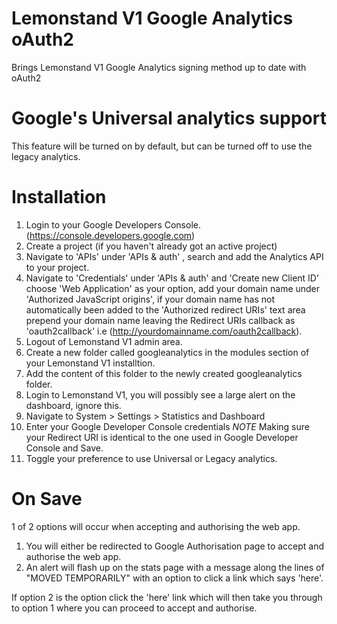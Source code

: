 # Lemonstand V1 Google Analytics oAuth2
Brings Lemonstand V1 Google Analytics signing method up to date with oAuth2

# Google's Universal analytics support
This feature will be turned on by default, but can be turned off to use the legacy analytics.

# Installation
1. Login to your Google Developers Console. (https://console.developers.google.com)
2. Create a project (if you haven't already got an active project)
3. Navigate to 'APIs' under 'APIs & auth' , search and add the Analytics API to your project.
4. Navigate to 'Credentials' under 'APIs & auth' and 'Create new Client ID' choose 'Web Application' as your option, add your domain name under 'Authorized JavaScript origins', if your domain name has not automatically been added to the 'Authorized redirect URIs' text area prepend your domain name leaving the Redirect URIs callback as 'oauth2callback' i.e (http://yourdomainname.com/oauth2callback).
5. Logout of Lemonstand V1 admin area.
6. Create a new folder called googleanalytics in the modules section of your Lemonstand V1 installtion.
7. Add the content of this folder to the newly created googleanalytics folder.
8. Login to Lemonstand V1, you will possibly see a large alert on the dashboard, ignore this.
9. Navigate to System > Settings > Statistics and Dashboard
10. Enter your Google Developer Console credentials *NOTE* Making sure your Redirect URI is identical to the one used in Google Developer Console and Save.
11. Toggle your preference to use Universal or Legacy analytics.

# On Save
1 of 2 options will occur when accepting and authorising the web app.

1. You will either be redirected to Google Authorisation page to accept and authorise the web app.
2. An alert will flash up on the stats page with a message along the lines of "MOVED TEMPORARILY" with an option to click a link which says 'here'.

If option 2 is the option click the 'here' link which will then take you through to option 1 where you can proceed to accept and authorise.